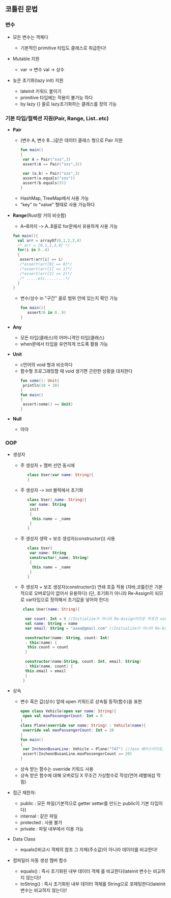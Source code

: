 ## 코틀린 문법
### 변수
  * 모든 변수는 객체다
    - 기본적인 primitive 타입도 클래스로 취급한다!
    
  * Mutable 지원
    - var -> 변수 val -> 상수
    
  * 늦은 초기화(lazy init) 지원
    - lateinit 키워드 붙이기
    - primitive 타입에는 적용이 불가능 하다
    - by lazy {} 꼴로 lazy초기화하는 클래스를 정의 가능
    
### 기본 타입/컬렉션 지원(Pair, Range, List..etc)
  

  * **Pair**
    - (변수 A, 변수 B...)같은 데이터 클래스 형으로 Pair 지원
      ```kotlin
      fun main()
      {
       var A = Pair("sss",3)
       assert(A == Pair("sss",3))
       
       var (a,b) = Pair("sss",3)
       assert(a.equals("sss"))
       assert(b.equals(3))
      }
      ```
    - HashMap, TreeMap에서 사용 가능
    - "key" to "value" 형태로 사용 가능하다
    
  * **Range**(Rust랑 거의 비슷함)
    - A~B까지 -> A..B꼴로 for문에서 유용하게 사용 가능
     ```kotlin
     fun main(){
       val arr = arrayOf(0,1,2,3,4)
       /* arr = {0,1,2,3,4} */
       for(i in 0..4)
       {
        assert(arr[i] == i)
        /*assert(arr[0] == 0)*/
        /*assert(arr[1] == 1)*/
        /*assert(arr[2] == 2)*/
        /* .....etc.........*/
       }
     }
     ```
    - 변수/상수 in "구간" 꼴로 범위 안에 있는지 확인 가능 
      ```kotlin
      fun main(){ 
         assert(6 in 0..9)
      }
      ```
      
  * **Any**
    - 모든 타입(클래스)의 어머니격인 타입(클래스)
    - when문에서 타입을 유연하게 쓰도록 활용 가능
      
  * **Unit**
    - c언어의 void 형과 비슷하다
    - 함수형 프로그래밍할 때 void 생기면 곤란한 상황을 대처한다
      ```kotlin
      fun some(): Unit{
       println(10 + 20)
      }
      fun main()
      {
       assert(some() == Unit)
      }
      ```  
  * **Null**
    - 아아
  
### OOP
  * 생성자
    - 주 생성자 + 멤버 선언 동시에
      ```kotlin
         class User(var name: String){
         }
      ```
    - 주 생성자 -> init 블럭에서 초기화
      ```kotlin
         class User(_name: String){
          var name: String
          init
          {
           this.name = _name
          }
         }
      ```
    - 주 생성자 생략 + 보조 생성자(constructor()) 사용 
      ```kotlin
         class User{
          var name: String
          constructor(_name: String)
          {
           this.name = _name
          }
         }
      ```
    - 주 생성자 + 보조 생성자(constructor()) 연쇄 호출 적용
      (자바,코틀린은 기본적으로 오버로딩이 없어서 유용하다) 
      (단, 초기화가 아니라 Re-Assign이 되므로 var타입으로 정의해서 초기값을 넣어야 한다)
      ```kotlin
       class User(name: String){
       
        var count: Int = 0 //Initialize가 아니라 Re-Assign이므로 무조건 variable타입
        val name: String = name
        var email: String = "aaaa@gmail.com" //Initialize가 아니라 Re-Assign이므로 무조건 variable타입
        
        constructor(name: String, count: Int)
        : this(name) {
         this.count = count
        }
        
        constructor(name:String, count: Int, email: String)
        : this(name, count) {
        this.email = email
        }
       }
      ```
  * 상속 
    - 변수 혹은 값(상수) 앞에 open 키워드로 상속될 동작(함수)을 표현
      ```kotlin
      open class Vehicle(open var name: String){
       open val maxPassengerCount: Int = 0 
      }
      class Plane(override var name: String) : Vehicle(name){
       override val maxPassengerCount: Int = 20
      }
      fun main()
      {
       var IncheonBusanLine: Vehicle = Plane("747") //Java 베이스이므로, 다형성이 기본임
       assert(IncheonBusanLine.maxPassengerCount == 20)
      }
      ```
    - 상속 받는 함수는 override 키워드 사용
    - 상속 받은 함수에 대해 오버로딩 X 무조건 가상함수로 작성(언어 레벨에섬 막힘)
    
  * 접근 제한자: 
    - public : 모든 파일(기본적으로 getter setter를 만드는 public이 기본 타입이다)
    - internal : 같은 파일
    - protected : 사용 불가
    - private : 파일 내부에서 이용 가능

  * Data Class
    - equals()비교시 객체의 참조 그 자체(주소값)이 아니라 데이터를 비교한다!
    
  * 컴파일러 자동 생성 멤버 함수
    - equals() : 즉시 초기화된 내부 데이터 객체 를 비교한다(lateinit 변수는 비교하지 않는다)!
    - toString() : 즉시 초기화된 내부 데이터 객체를 String으로 포매팅한다(lateinit 변수는 비교하지 않는다)!
      

